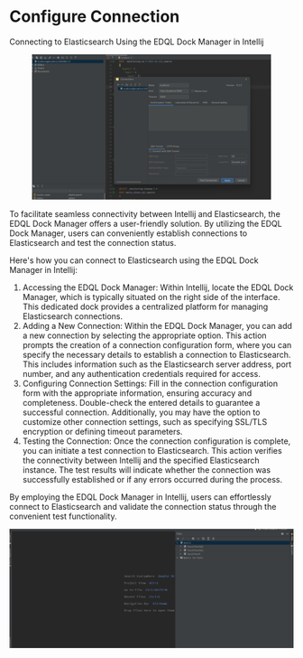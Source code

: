 # Configure Connection

Connecting to Elasticsearch Using the EDQL Dock Manager in Intellij

<figure><img src="/.gitbook/assets/image (7).png" alt=""><figcaption></figcaption></figure>

To facilitate seamless connectivity between Intellij and Elasticsearch, the EDQL Dock Manager offers a user-friendly solution. By utilizing the EDQL Dock Manager, users can conveniently establish connections to Elasticsearch and test the connection status.

Here's how you can connect to Elasticsearch using the EDQL Dock Manager in Intellij:

1. Accessing the EDQL Dock Manager: Within Intellij, locate the EDQL Dock Manager, which is typically situated on the right side of the interface. This dedicated dock provides a centralized platform for managing Elasticsearch connections.
2. Adding a New Connection: Within the EDQL Dock Manager, you can add a new connection by selecting the appropriate option. This action prompts the creation of a connection configuration form, where you can specify the necessary details to establish a connection to Elasticsearch. This includes information such as the Elasticsearch server address, port number, and any authentication credentials required for access.
3. Configuring Connection Settings: Fill in the connection configuration form with the appropriate information, ensuring accuracy and completeness. Double-check the entered details to guarantee a successful connection. Additionally, you may have the option to customize other connection settings, such as specifying SSL/TLS encryption or defining timeout parameters.
4. Testing the Connection: Once the connection configuration is complete, you can initiate a test connection to Elasticsearch. This action verifies the connectivity between Intellij and the specified Elasticsearch instance. The test results will indicate whether the connection was successfully established or if any errors occurred during the process.

By employing the EDQL Dock Manager in Intellij, users can effortlessly connect to Elasticsearch and validate the connection status through the convenient test functionality.

![](../.gitbook/assets/new-connection.gif)
